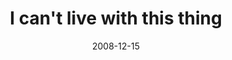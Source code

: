 ---
layout: base.njk
title : 'I can&#39;t live with this thing' 
view_title : 'I can&#39;t live with this thing' 
year : '2008' 
date : '2008-12-15' 
img_file : '/drawing/icantlivewiththisthing.png' 
html_file : 'icantlivewiththisthing' 
next_html : 'isthereaproblemhere.html' 
year_order : '573' 
permalink : "title/{{html_file}}.html"
---
